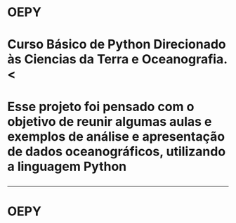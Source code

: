 # OEPY
<div>

<h1>Curso Básico de Python Direcionado às Ciencias da Terra e Oceanografia.<<h1>

<p> Esse projeto foi pensado com o objetivo de reunir algumas aulas e exemplos 
de análise e apresentação de dados oceanográficos, utilizando a linguagem Python
</p>

<hr>



# OEPY
